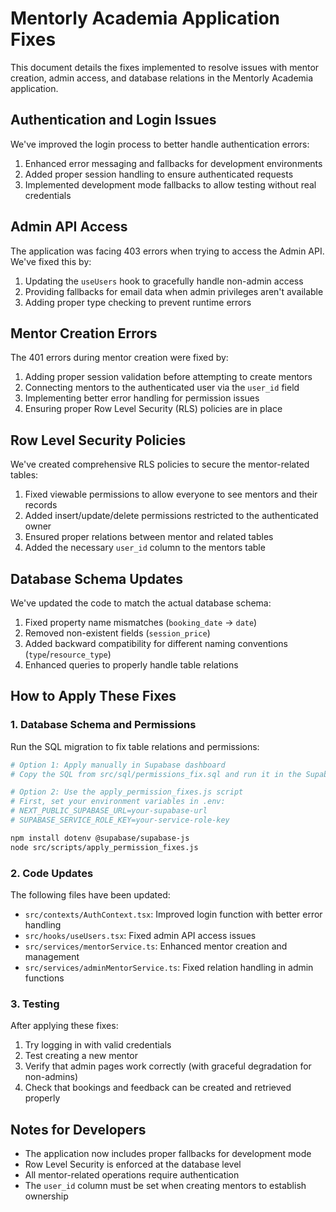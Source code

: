 # Mentorly Academia Application Fixes

This document details the fixes implemented to resolve issues with mentor creation, admin access, and database relations in the Mentorly Academia application.

## Authentication and Login Issues

We've improved the login process to better handle authentication errors:

1. Enhanced error messaging and fallbacks for development environments
2. Added proper session handling to ensure authenticated requests
3. Implemented development mode fallbacks to allow testing without real credentials

## Admin API Access

The application was facing 403 errors when trying to access the Admin API. We've fixed this by:

1. Updating the `useUsers` hook to gracefully handle non-admin access
2. Providing fallbacks for email data when admin privileges aren't available
3. Adding proper type checking to prevent runtime errors

## Mentor Creation Errors

The 401 errors during mentor creation were fixed by:

1. Adding proper session validation before attempting to create mentors
2. Connecting mentors to the authenticated user via the `user_id` field
3. Implementing better error handling for permission issues
4. Ensuring proper Row Level Security (RLS) policies are in place

## Row Level Security Policies

We've created comprehensive RLS policies to secure the mentor-related tables:

1. Fixed viewable permissions to allow everyone to see mentors and their records
2. Added insert/update/delete permissions restricted to the authenticated owner
3. Ensured proper relations between mentor and related tables
4. Added the necessary `user_id` column to the mentors table

## Database Schema Updates

We've updated the code to match the actual database schema:

1. Fixed property name mismatches (`booking_date` → `date`)
2. Removed non-existent fields (`session_price`)
3. Added backward compatibility for different naming conventions (`type`/`resource_type`)
4. Enhanced queries to properly handle table relations

## How to Apply These Fixes

### 1. Database Schema and Permissions

Run the SQL migration to fix table relations and permissions:

```bash
# Option 1: Apply manually in Supabase dashboard
# Copy the SQL from src/sql/permissions_fix.sql and run it in the Supabase SQL editor

# Option 2: Use the apply_permission_fixes.js script
# First, set your environment variables in .env:
# NEXT_PUBLIC_SUPABASE_URL=your-supabase-url
# SUPABASE_SERVICE_ROLE_KEY=your-service-role-key

npm install dotenv @supabase/supabase-js
node src/scripts/apply_permission_fixes.js
```

### 2. Code Updates

The following files have been updated:

- `src/contexts/AuthContext.tsx`: Improved login function with better error handling
- `src/hooks/useUsers.tsx`: Fixed admin API access issues
- `src/services/mentorService.ts`: Enhanced mentor creation and management
- `src/services/adminMentorService.ts`: Fixed relation handling in admin functions

### 3. Testing

After applying these fixes:

1. Try logging in with valid credentials
2. Test creating a new mentor
3. Verify that admin pages work correctly (with graceful degradation for non-admins)
4. Check that bookings and feedback can be created and retrieved properly

## Notes for Developers

- The application now includes proper fallbacks for development mode
- Row Level Security is enforced at the database level
- All mentor-related operations require authentication
- The `user_id` column must be set when creating mentors to establish ownership
